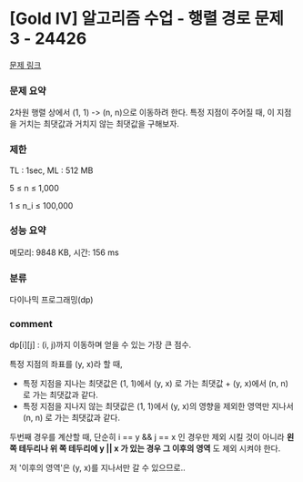 
# [Gold IV] 알고리즘 수업 - 행렬 경로 문제 3 - 24426

[문제 링크](https://www.acmicpc.net/problem/24426)

### 문제 요약

<p> 2차원 행렬 상에서 (1, 1) -> (n, n)으로 이동하려 한다. 특정 지점이 주어질 때, 이 지점을 거치는 최댓값과 거치지 않는 최댓값을 구해보자. </p>

### 제한

TL : 1sec, ML : 512 MB

5 ≤ n ≤ 1,000

1 ≤ n_i ≤ 100,000

### 성능 요약

메모리: 9848 KB, 시간: 156 ms

### 분류

다이나믹 프로그래밍(dp)

### comment

dp[i][j] : (i, j)까지 이동하며 얻을 수 있는 가장 큰 점수.

특정 지점의 좌표를 (y, x)라 할 때,

* 특정 지점을 지나는 최댓값은 (1, 1)에서 (y, x) 로 가는 최댓값 + (y, x)에서 (n, n) 로 가는 최댓값과 같다.
* 특정 지점을 지나지 않는 최댓값은 (1, 1)에서 (y, x)의 영향을 제외한 영역만 지나서 (n, n) 로 가는 최댓값과 같다.

두번째 경우를 계산할 때, 단순히 i == y && j == x 인 경우만 제외 시킬 것이 아니라 **왼 쪽 테두리나 위 쪽 테두리에 y || x 가 있는 경우 그 이후의 영역** 도 제외 시켜야 한다.

저 '이후의 영역'은 (y, x)를 지나서만 갈 수 있으므로..
